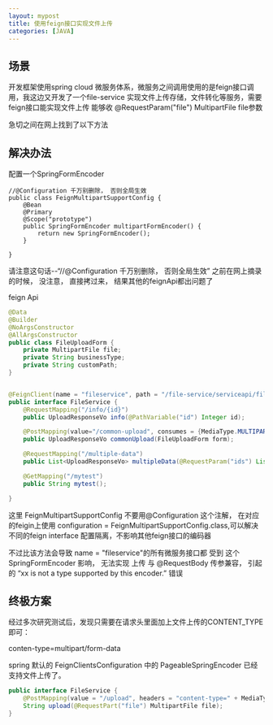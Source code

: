 ```yaml
---
layout: mypost
title: 使用feign接口实现文件上传
categories: [JAVA]
---
```


## 场景

开发框架使用spring cloud 微服务体系，微服务之间调用使用的是feign接口调用，我这边又开发了一个file-service 实现文件上传存储，文件转化等服务，需要feign接口能实现文件上传 能够收 @RequestParam("file") MultipartFile file参数

急切之间在网上找到了以下方法

## 解决办法

配置一个SpringFormEncoder

````
//@Configuration 千万别删除， 否则全局生效
public class FeignMultipartSupportConfig {
    @Bean
    @Primary
    @Scope("prototype")
    public SpringFormEncoder multipartFormEncoder() {
        return new SpringFormEncoder();
    }

}
````
请注意这句话--“//@Configuration 千万别删除， 否则全局生效” 之前在网上摘录的时候， 没注意， 直接拷过来， 结果其他的feignApi都出问题了


feign Api

````JAVA
@Data
@Builder
@NoArgsConstructor
@AllArgsConstructor
public class FileUploadForm {
    private MultipartFile file;
    private String businessType;
    private String customPath;
}


@FeignClient(name = "fileservice", path = "/file-service/serviceapi/file", contextId= "fileservice", configuration = FeignMultipartSupportConfig.class, decode404 = true)
public interface FileService {
    @RequestMapping("/info/{id}")
    public UploadResponseVo info(@PathVariable("id") Integer id);

    @PostMapping(value="/common-upload", consumes = {MediaType.MULTIPART_FORM_DATA_VALUE})
    public UploadResponseVo commonUpload(FileUploadForm form);

    @RequestMapping("/multiple-data")
    public List<UploadResponseVo> multipleData(@RequestParam("ids") List<Integer> ids);

    @GetMapping("/mytest")
    public String mytest();

}
````

这里 FeignMultipartSupportConfig 不要用@Configuration  这个注解， 在对应的feigin上使用  configuration = FeignMultipartSupportConfig.class,可以解决不同的feign interface 配置隔离，不影响其他feign接口的编码器

不过比该方法会导致 name = "fileservice"的所有微服务接口都 受到 这个 SpringFormEncoder 影响， 无法实现 上传 与 @RequestBody 传参兼容， 引起的 “xx is not a type supported by this encoder.” 错误

## 终极方案

经过多次研究测试后，发现只需要在请求头里面加上文件上传的CONTENT_TYPE即可：

conten-type=multipart/form-data

spring 默认的 FeignClientsConfiguration 中的  PageableSpringEncoder 已经支持文件上传了。

````java
public interface FileService {
    @PostMapping(value = "/upload", headers = "content-type=" + MediaType.MULTIPART_FORM_DATA_VALUE)
    String upload(@RequestPart("file") MultipartFile file);
}
````